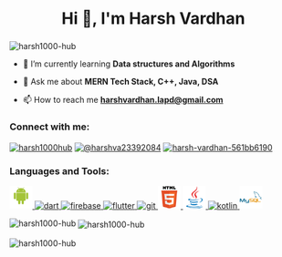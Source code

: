 <h1 align="center">Hi 👋, I'm Harsh Vardhan</h1>
<h3 align="center"></h3>

<p align="left"> <img src="https://komarev.com/ghpvc/?username=harsh1000-hub&label=Profile%20views&color=0e75b6&style=flat" alt="harsh1000-hub" /> </p>

- 🌱 I’m currently learning **Data structures and Algorithms**

- 💬 Ask me about **MERN Tech Stack, C++, Java, DSA**

- 📫 How to reach me **harshvardhan.lapd@gmail.com**

<h3 align="left">Connect with me:</h3>
<p align="left">
<a href="https://dev.to/harsh1000hub" target="blank"><img align="center" src="https://raw.githubusercontent.com/rahuldkjain/github-profile-readme-generator/master/src/images/icons/Social/devto.svg" alt="harsh1000hub" height="30" width="40" /></a>
<a href="https://twitter.com/@harshva23392084" target="blank"><img align="center" src="https://raw.githubusercontent.com/rahuldkjain/github-profile-readme-generator/master/src/images/icons/Social/twitter.svg" alt="@harshva23392084" height="30" width="40" /></a>
<a href="https://linkedin.com/in/harsh-vardhan-561bb6190" target="blank"><img align="center" src="https://raw.githubusercontent.com/rahuldkjain/github-profile-readme-generator/master/src/images/icons/Social/linked-in-alt.svg" alt="harsh-vardhan-561bb6190" height="30" width="40" /></a>
</p>

<h3 align="left">Languages and Tools:</h3>
<p align="left"> <a href="https://developer.android.com" target="_blank" rel="noreferrer"> <img src="https://raw.githubusercontent.com/devicons/devicon/master/icons/android/android-original-wordmark.svg" alt="android" width="40" height="40"/> </a> <a href="https://dart.dev" target="_blank" rel="noreferrer"> <img src="https://www.vectorlogo.zone/logos/dartlang/dartlang-icon.svg" alt="dart" width="40" height="40"/> </a> <a href="https://firebase.google.com/" target="_blank" rel="noreferrer"> <img src="https://www.vectorlogo.zone/logos/firebase/firebase-icon.svg" alt="firebase" width="40" height="40"/> </a> <a href="https://flutter.dev" target="_blank" rel="noreferrer"> <img src="https://www.vectorlogo.zone/logos/flutterio/flutterio-icon.svg" alt="flutter" width="40" height="40"/> </a> <a href="https://git-scm.com/" target="_blank" rel="noreferrer"> <img src="https://www.vectorlogo.zone/logos/git-scm/git-scm-icon.svg" alt="git" width="40" height="40"/> </a> <a href="https://www.w3.org/html/" target="_blank" rel="noreferrer"> <img src="https://raw.githubusercontent.com/devicons/devicon/master/icons/html5/html5-original-wordmark.svg" alt="html5" width="40" height="40"/> </a> <a href="https://www.java.com" target="_blank" rel="noreferrer"> <img src="https://raw.githubusercontent.com/devicons/devicon/master/icons/java/java-original.svg" alt="java" width="40" height="40"/> </a> <a href="https://kotlinlang.org" target="_blank" rel="noreferrer"> <img src="https://www.vectorlogo.zone/logos/kotlinlang/kotlinlang-icon.svg" alt="kotlin" width="40" height="40"/> </a> <a href="https://www.mysql.com/" target="_blank" rel="noreferrer"> <img src="https://raw.githubusercontent.com/devicons/devicon/master/icons/mysql/mysql-original-wordmark.svg" alt="mysql" width="40" height="40"/> </a> </p>

<p><img align="left" src="https://github-readme-stats.vercel.app/api/top-langs?username=harsh1000-hub&show_icons=true&locale=en&layout=compact" alt="harsh1000-hub" /></p>

<p>&nbsp;<img align="center" src="https://github-readme-stats.vercel.app/api?username=harsh1000-hub&show_icons=true&locale=en" alt="harsh1000-hub" /></p>

<p><img align="center" src="https://github-readme-streak-stats.herokuapp.com/?user=harsh1000-hub&" alt="harsh1000-hub" /></p>
